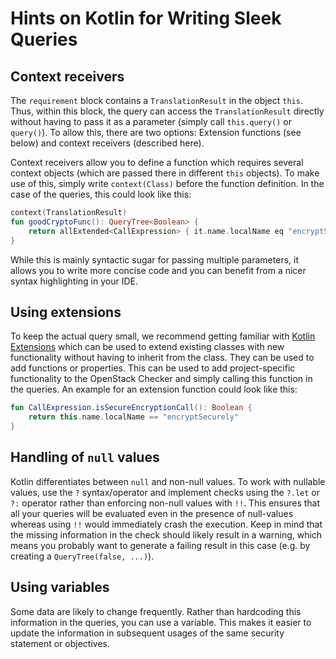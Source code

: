 
# Hints on Kotlin for Writing Sleek Queries

## Context receivers

The `requirement` block contains a `TranslationResult` in the object `this`.
Thus, within this block, the query can access the `TranslationResult` directly without having to pass it as a parameter (simply call `this.query()` or `query()`).
To allow this, there are two options: Extension functions (see below) and context receivers (described here).

Context receivers allow you to define a function which requires several context objects (which are passed there in different `this` objects).
To make use of this, simply write `context(Class)` before the function definition.
In the case of the queries, this could look like this:
```kotlin
context(TranslationResult)
fun goodCryptoFunc(): QueryTree<Boolean> {
    return allExtended<CallExpression> { it.name.localName eq "encryptSecurely" }
}
```

While this is mainly syntactic sugar for passing multiple parameters, it allows you to write more concise code and you can benefit from a nicer syntax highlighting in your IDE.

## Using extensions

To keep the actual query small, we recommend getting familiar with [Kotlin Extensions](https://kotlinlang.org/docs/extensions.html) which can be used to extend existing classes with new functionality without having to inherit from the class.
They can be used to add functions or properties.
This can be used to add project-specific functionality to the OpenStack Checker and simply calling this function in the queries.
An example for an extension function could look like this:
```kotlin
fun CallExpression.isSecureEncryptionCall(): Boolean {
    return this.name.localName == "encryptSecurely"
}
```

## Handling of `null` values

Kotlin differentiates between `null` and non-null values. To work with nullable values, use the `?` syntax/operator and
implement checks using the `?.let` or `?:` operator rather than enforcing non-null values with `!!`. This ensures that
all your queries will be evaluated even in the presence of null-values whereas using `!!` would immediately crash the
execution. Keep in mind that the missing information in the check should likely result in a warning, which means you
probably want to generate a failing result in this case (e.g. by creating a `QueryTree(false, ...)`).

## Using variables

Some data are likely to change frequently. Rather than hardcoding this information in the queries, you can use a
variable. This makes it easier to update the information in subsequent usages of the same security statement or
objectives.

